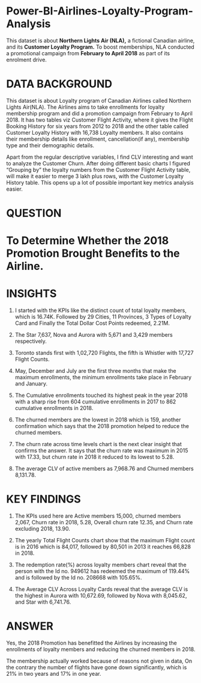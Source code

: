 # Power-BI-Airlines-Loyalty-Program-Analysis
This dataset is about **Northern Lights Air (NLA),** a fictional Canadian airline, and its **Customer Loyalty Program.** To boost memberships, NLA conducted a promotional campaign from **February to April 2018** as part of its enrolment drive.

# DATA BACKGROUND

This dataset is about Loyalty program of Canadian Airlines called Northern Lights Air(NLA). The Airlines aims to take enrollments for loyalty membership program and did a promotion campaign from February  to April 2018.
It has two tables viz Customer Flight Activity, where it gives the Flight Booking History for six years from 2012 to 2018 and the other table called Customer Loyalty History with 16,738 Loyalty members. It also contains their membership details like enrollment, cancellation(if any), membership type and their demographic details.

Apart from the regular descriptive variables, I find CLV interesting and want to analyze the Customer Churn.
After doing different basic charts I figured “Grouping by” the loyalty numbers from  the Customer Flight Activity table, will make it easier to merge 3 lakh plus rows, with the Customer Loyalty History table.
This opens up a lot of possible important key metrics analysis easier.

# QUESTION
# To Determine Whether the 2018 Promotion Brought Benefits to the Airline.

# INSIGHTS

1. I started with the KPIs like the distinct count of total loyalty members, which is 16.74K. Followed by 29 Cities, 11 Provinces, 3 Types of Loyalty Card and Finally the Total Dollar Cost Points redeemed, 2.21M. 

2. The  Star 7,637, Nova and Aurora with 5,671 and 3,429 members respectively. 

3. Toronto stands first with 1,02,720 Flights, the fifth is Whistler with 17,727 Flight Counts.

4. May, December and July are the first three months that make the maximum enrollments, the minimum enrollments take place in February and January. 

5. The Cumulative enrollments touched its highest peak in the year 2018 with a sharp rise from 604 cumulative enrollments in 2017 to 862 cumulative enrollments in 2018. 

6. The churned members are the lowest in 2018 which is 159,  another confirmation which says that the 2018 promotion helped to reduce the churned members.

7. The churn rate across time levels chart is the next clear insight that confirms the answer. It says that the churn rate was maximum in 2015 with 17.33, but churn rate in 2018 it reduced to its lowest to 5.28.

8. The average CLV of active members as 7,968.76 and Churned members 8,131.78.

# KEY FINDINGS

1. The KPIs used here are Active members 15,000, churned members 2,067, Churn rate in 2018,  5.28, Overall churn rate 12.35, and Churn rate excluding 2018, 13.90.

2. The yearly Total Flight Counts chart show that the maximum Flight count is in 2016 which is 84,017, followed by 80,501 in 2013 it reaches  66,828 in 2018.

3. The redemption rate(%) across loyalty members chart reveal that the person with the Id no. 949612 has redeemed the maximum of 119.44% and is followed by the Id no. 208668 with 105.65%.

4. The Average CLV Across Loyalty Cards reveal that the average CLV is the highest in Aurora with 10,672.69, followed by Nova with 8,045.62, and Star with 6,741.76.

# ANSWER

Yes, the 2018 Promotion has benefitted the Airlines by increasing the enrollments of loyalty members and reducing the churned members in 2018. 

The membership actually worked because of reasons not given in data, On the contrary the number of flights have gone down significantly, which is 21% in two years and 17% in one year.












